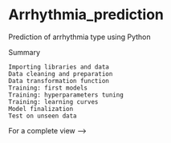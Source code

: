 # Arrhythmia_prediction
Prediction of arrhythmia type using Python 

Summary

    Importing libraries and data
    Data cleaning and preparation
    Data transformation function
    Training: first models
    Training: hyperparameters tuning
    Training: learning curves
    Model finalization
    Test on unseen data

For a complete view --> 
